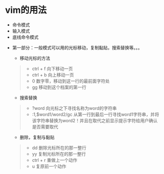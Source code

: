 #   vim的用法

+   命令模式
+   输入模式
+   底线命令模式

-   第一部分：一般模式可以用的光标移动，复制黏贴，搜索替换等。。。

    +   移动光标的方法
    >   -   ctrl + f 向下移动一页
    >   -   ctrl + b 向上移动一页
    >   -   0 数字零，移动到这一行的最前面字符处
    >   -   gg  移动到这个档案的第一行

    +   搜索替换
    >   -   ?word   向光标之下寻找名称为word的字符串
    >   -   :1,$word1/word2/gc  从第一行到最后一行寻找word1字符串，并将该字符串替换为word2！并且在取代之前显示提示字符给用户确认是否需要取代

    +   删除，复制与黏贴
    >   -   dd  删除光标所在的那一整行
    >   -   yy  复制光标所在的那一整行
    >   -   ctrl + r  重做上一个动作
    >   -   u   复原前一个动作

